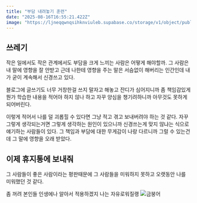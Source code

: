 ```yaml
---
title: "부담 내려놓기 훈련"
date: "2025-08-16T16:55:21.422Z"
image: "https://ljneqqwnqsihknviuleb.supabase.co/storage/v1/object/public/post-images/post_images/1755330920800_dot.jpeg"
---
```


## 쓰레기
작은 일에서도 작은 관계에서도 부담을 크게 느끼는 사람은 어떻게 해야할까.
그 사람은 내 말에 영향을 잘 안받고
근데 나한테 영향을 주는 말은 서슴없이 해버리는 인간인데 내가 굳이 계속해서 신경쓰고 있다.

블로그에 글쓰기도 너무 거창한걸 쓰지 말자고 해놓고
잔디가 심어지니까 좀 책임감있게 뭔가 학습한 내용을 적어야 하지 않나 하고 자꾸 양심을 챙기려하니까
아무것도 못하게 되어버린다.

이렇게 적어서 나를 덜 괴롭힐 수 있다면 그냥 적고 겪고 보내버려야 하는 것 같다.
자꾸 그렇게 생각되는거면 그렇게 생각하는 원인이 있으니까 신경쓰는게 맞지 않냐는 식으로 얘기하는 사람들이 있다.
그 책임과 부담에 대한 무게감이 나랑 다르니까 그럴 수 있는건데 그 말에 영향을 오래 받았다.


## 이제 휴지통에 보내줘

그 사람들이 좋은 사람이라는 평판때문에 그 사람들을 미워하지 못하고
오랫동안 나를 미워했던 것 같다.

좀 꺼려
본인들 인생에나 알아서 적용하겠지
나는 자유로워질랭
![금붕어](https://i.pinimg.com/736x/cf/a5/1c/cfa51c00bb07868778d055e78cd61998.jpg)
